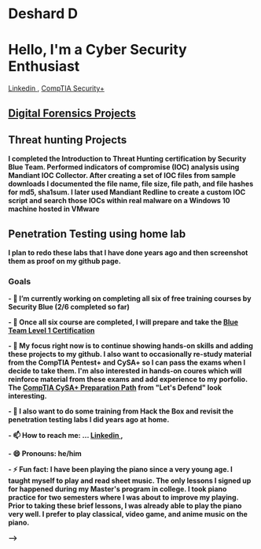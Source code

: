# Deshard D
<h1>Hello, I'm a Cyber Security Enthusiast </h1>
 <a href="www.linkedin.com/in/deshard-dennison-3b8382270/"> Linkedin </a>, 
 <a href="https://www.certmetrics.com/comptia/public/transcript.aspx?transcript=6ML0LQGC3MVEQD5Y">CompTIA Security+ </a>
 
<h2><a href="">Digital Forensics Projects </a></h2>

<h2> Threat hunting Projects</h2>
<b>I completed the Introduction to Threat Hunting certification by Security Blue Team. Performed indicators of compromise (IOC) analysis using Mandiant IOC Collector. After creating a set of IOC files from sample downloads I documented the file name, file size, file path, and file hashes for md5, sha1sum. I later used Mandiant Redline to create a custom IOC script and search those IOCs within real malware on a Windows 10 machine hosted in VMware</b>

<h2> Penetration Testing using home lab</h2>
<b>I plan to redo these labs that I have done years ago and then screenshot them as proof on my github page.</b>

<h3>Goals</h3>
<b> 
 <p>- 🔭 I’m currently working on completing all six of free training courses by Security Blue (2/6 completed so far)</p>
 <p>- 🔭 Once all six course are completed, I will prepare and take the <a href= "https://www.securityblue.team/why-btl1/"> Blue Team Level 1 Certification</a></p>
<p>- 🌱 My focus right now is to continue showing hands-on skills and adding these projects to my github. I also want to occasionally re-study material from the CompTIA Pentest+ and CySA+ so I can pass the exams when I decide to take them. I'm also interested in hands-on coures which will reinforce material from these exams and add experience to my porfolio. The <u>CompTIA CySA+ Preparation Path</u> from "Let's Defend" look interesting.</p>
<p>- 🌱 I also want to do some training from Hack the Box and revisit the penetration testing labs I did years ago at home. </p>
<p>- 📫 How to reach me: ...
  <a href="www.linkedin.com/in/deshard-dennison-3b8382270/"> Linkedin </a>, </p>
<p>- 😄 Pronouns: he/him </p>
<p>- ⚡ Fun fact: I have been playing the piano since a very young age. I taught myself to play and read sheet music. The only lessons I signed up for happened during my Master's program in college. I took piano practice for two semesters where I was about to improve my playing. Prior to taking these brief lessons, I was already able to play the piano very well. I prefer to play classical, video game, and anime music on the piano. </p>
--></b>
